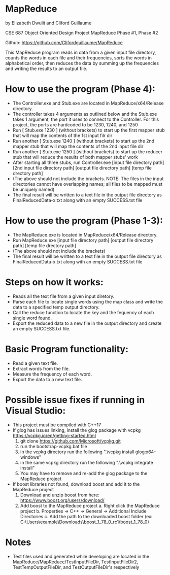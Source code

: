 # MapReduce
by Elizabeth Dwulit and Cliford Guillaume

CSE 687 Object Oriented Design
Project MapReduce
Phase #1, Phase #2

Github: https://github.com/Clifordguillaume/MapReduce

This MapReduce program reads in data from a given input file directory,
counts the words in each file and their frequencies, sorts the words in
alphabetical order, then reduces the data by summing up the frequencies
and writing the results to an output file.


# How to use the program (Phase 4):
- The Controller.exe and Stub.exe are located in MapReduce/x64/Release directory.
- The controller takes 4 arguments as outlined below and the Stub.exe takes 1 argument, the port it uses to connect to the Controller. For this project, the ports are hardcoded to be 1230, 1240, and 1250
- Run [ Stub.exe 1230 ] (without brackets) to start up the first mapper stub that will map the contents of the 1st input filr dir
- Run another [ Stub.exe 1240 ] (without brackets) to start up the 2nd mapper stub that will map the contents of the 2nd input file dir
- Run another [ Stub.exe 1250 ] (without brackets) to start up the reducer stub that will reduce the results of both mapper stubs' work
- After starting all three stubs, run Controller.exe [input file directory path] [2nd input file directory path] [output file directory path] [temp file drectory path]
- (The above should not include the brackets. NOTE: The files in the input directories cannot have overlapping names; all files to be mapped must be uniquely named)
- The final result will be written to a text file in the output file directory as FinalReducedData-x.txt along with an empty SUCCESS.txt file

# How to use the program (Phase 1-3):
- The MapReduce.exe is located in MapReduce/x64/Release directory.
- Run MapReduce.exe [input file directory path] [output file directory path] [temp file drectory path]
- (The above should not include the brackets)
- The final result will be written to a text file in the output file directory as FinalReducedData-x.txt along with an empty SUCCESS.txt file

# Steps on how it works:
- Reads all the text file from a given input diretory.
- Parse each file to locate single words using the map class and write the data to a specified temp output directory.
- Call the reduce function to locate the key and the fequency of each single word found.
- Export the reduced data to a new file in the output directory and create an empty SUCCESS.txt file.

# Basic Program functionality:
- Read a given text file.
- Extract words from the file.
- Measure the frequency of each word.
- Export the data to a new text file.

# Possible issue fixes if running in Visual Studio:
- This project must be compiled with C++17
- If glog has issues linking, install the glog package with vcpkg https://vcpkg.io/en/getting-started.html
	1. git clone https://github.com/Microsoft/vcpkg.git
	2. run the bootstrap-vcpkg.bat file
	3. in the vcpkg directory run the following ".\vcpkg install glog:x64-windows"
	4. in the same vcpkg directory run the following ".\vcpkg integrate install"
	5. You may have to remove and re-add the glog package to the MapReduce project
- If boost libraries not found, download boost and add it to the MapReduce project
	1. Download and unzip boost from here: https://www.boost.org/users/download/
	2. Add boost to the MapReduce project
		a. Right click the MapReduce project
		b. Properties -> C++ -> General -> Additional Include Directories
		c. Add the path to the downloaded boost folder (ex: C:\Users\example\Downloads\boost_1_78_0_rc1\boost_1_78_0)
		
# Notes
- Test files used and generated while developing are located in the MapReduce/MapReduce/TestInputFileDir, TestInputFileDir2, TestTempOutputFileDir, and TestOutputFileDir's respectively
